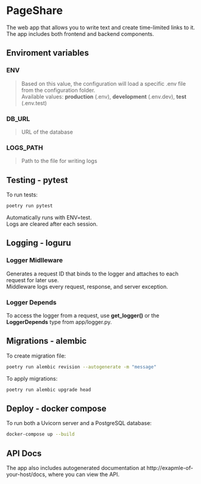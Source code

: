 # PageShare
The web app that allows you to write text and create time-limited links to it. The app includes both frontend and backend components.
## Enviroment variables
### ENV
> Based on this value, the configuration will load a specific .env file from the configuration folder.\
Available values: **production** (.env), **development** (.env.dev), **test** (.env.test)
### DB_URL
> URL of the database
### LOGS_PATH
> Path to the file for writing logs
## Testing - pytest
To run tests:
```bash
poetry run pytest
```
Automatically runs with ENV=test.\
Logs are cleared after each session.
## Logging - loguru
### Logger Midlleware
Generates a request ID that binds to the logger and attaches to each request for later use.\
Middleware logs every request, response, and server exception.
### Logger Depends
To access the logger from a request, use **get_logger()** or the **LoggerDepends** type from app/logger.py.
## Migrations - alembic
To create migration file:
```bash
poetry run alembic revision --autogenerate -m "message"
```
To apply migrations:
```bash
poetry run alembic upgrade head
```
## Deploy - docker compose
To run both a Uvicorn server and a PostgreSQL database:
```bash
docker-compose up --build
```
## API Docs
The app also includes autogenerated documentation at http://exapmle-of-your-host/docs, where you can view the API.
